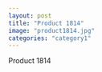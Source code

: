 ```yaml
---
layout: post
title: "Product 1814"
image: "product1814.jpg"
categories: "category1"
---
```

Product 1814
